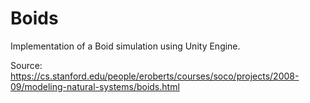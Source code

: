 # Boids
Implementation of a Boid simulation using Unity Engine.

Source: https://cs.stanford.edu/people/eroberts/courses/soco/projects/2008-09/modeling-natural-systems/boids.html
